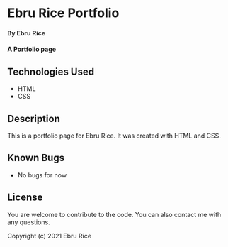 # Ebru Rice Portfolio

#### By Ebru Rice

#### A Portfolio page 

## Technologies Used

* HTML
* CSS

## Description

This is a portfolio page for Ebru Rice. It was created with HTML and CSS.


## Known Bugs

* No bugs for now

## License

You are welcome to contribute to the code. You can also contact me with any questions.

Copyright (c) 2021 Ebru Rice